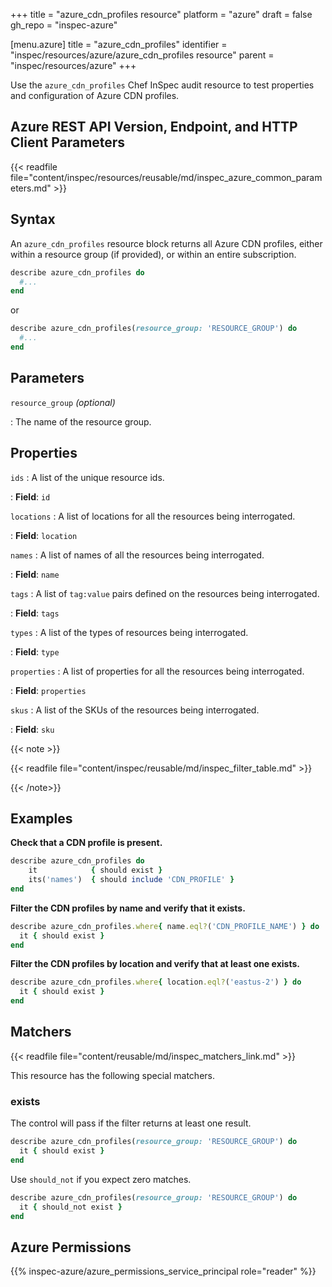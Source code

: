 +++
title = "azure_cdn_profiles resource"
platform = "azure"
draft = false
gh_repo = "inspec-azure"

[menu.azure]
title = "azure_cdn_profiles"
identifier = "inspec/resources/azure/azure_cdn_profiles resource"
parent = "inspec/resources/azure"
+++

Use the `azure_cdn_profiles` Chef InSpec audit resource to test properties and configuration of Azure CDN profiles.

## Azure REST API Version, Endpoint, and HTTP Client Parameters

{{< readfile file="content/inspec/resources/reusable/md/inspec_azure_common_parameters.md" >}}

## Syntax

An `azure_cdn_profiles` resource block returns all Azure CDN profiles, either within a resource group (if provided), or within an entire subscription.

```ruby
describe azure_cdn_profiles do
  #...
end
```

or

```ruby
describe azure_cdn_profiles(resource_group: 'RESOURCE_GROUP') do
  #...
end
```

## Parameters

`resource_group` _(optional)_

: The name of the resource group.

## Properties

`ids`
: A list of the unique resource ids.

: **Field**: `id`

`locations`
: A list of locations for all the resources being interrogated.

: **Field**: `location`

`names`
: A list of names of all the resources being interrogated.

: **Field**: `name`

`tags`
: A list of `tag:value` pairs defined on the resources being interrogated.

: **Field**: `tags`

`types`
: A list of the types of resources being interrogated.

: **Field**: `type`

`properties`
: A list of properties for all the resources being interrogated.

: **Field**: `properties`

`skus`
: A list of the SKUs of the resources being interrogated.

: **Field**: `sku`

{{< note >}}

{{< readfile file="content/inspec/reusable/md/inspec_filter_table.md" >}}

{{< /note>}}

## Examples

**Check that a CDN profile is present.**

````ruby
describe azure_cdn_profiles do
    it            { should exist }
    its('names')  { should include 'CDN_PROFILE' }
end
````

**Filter the CDN profiles by name and verify that it exists.**

```ruby
describe azure_cdn_profiles.where{ name.eql?('CDN_PROFILE_NAME') } do
  it { should exist }
end
```

**Filter the CDN profiles by location and verify that at least one exists.**

```ruby
describe azure_cdn_profiles.where{ location.eql?('eastus-2') } do
  it { should exist }
end
```

## Matchers

{{< readfile file="content/reusable/md/inspec_matchers_link.md" >}}

This resource has the following special matchers.

### exists

The control will pass if the filter returns at least one result.

```ruby
describe azure_cdn_profiles(resource_group: 'RESOURCE_GROUP') do
  it { should exist }
end
```

Use `should_not` if you expect zero matches.

```ruby
describe azure_cdn_profiles(resource_group: 'RESOURCE_GROUP') do
  it { should_not exist }
end
```

## Azure Permissions

{{% inspec-azure/azure_permissions_service_principal role="reader" %}}
